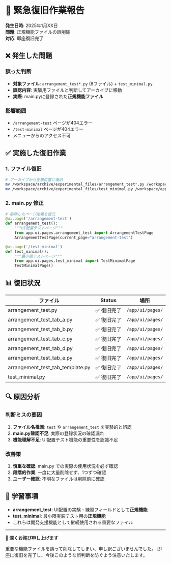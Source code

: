# 🚨 緊急復旧作業報告

**発生日時**: 2025年1月XX日  
**問題**: 正規機能ファイルの誤削除  
**対応**: 即座復旧完了

## ❌ 発生した問題

### 誤った判断
- **対象ファイル**: `arrangement_test*.py` (8ファイル) + `test_minimal.py`
- **誤認内容**: 実験用ファイルと判断してアーカイブに移動
- **実際**: main.pyに登録された**正規機能ファイル**

### 影響範囲
- `/arrangement-test` ページが404エラー
- `/test-minimal` ページが404エラー
- メニューからのアクセス不可

## ✅ 実施した復旧作業

### 1. ファイル復旧
```bash
# アーカイブから正規位置に復旧
mv /workspace/archive/experimental_files/arrangement_test*.py /workspace/app/ui/pages/
mv /workspace/archive/experimental_files/test_minimal.py /workspace/app/ui/pages/
```

### 2. main.py 修正
```python
# 削除したページ定義を復元
@ui.page('/arrangement-test')
def arrangement_test():
    """UI配置テストページ"""
    from app.ui.pages.arrangement_test import ArrangementTestPage
    ArrangementTestPage(current_page="arrangement-test")

@ui.page('/test-minimal')  
def test_minimal():
    """最小限テストページ"""
    from app.ui.pages.test_minimal import TestMinimalPage
    TestMinimalPage()
```

## 📊 復旧状況

| **ファイル** | **Status** | **場所** |
|-------------|------------|----------|
| arrangement_test.py | ✅ 復旧完了 | `/app/ui/pages/` |
| arrangement_test_tab_a.py | ✅ 復旧完了 | `/app/ui/pages/` |
| arrangement_test_tab_b.py | ✅ 復旧完了 | `/app/ui/pages/` |
| arrangement_test_tab_c.py | ✅ 復旧完了 | `/app/ui/pages/` |
| arrangement_test_tab_d.py | ✅ 復旧完了 | `/app/ui/pages/` |
| arrangement_test_tab_e.py | ✅ 復旧完了 | `/app/ui/pages/` |
| arrangement_test_tab_template.py | ✅ 復旧完了 | `/app/ui/pages/` |
| test_minimal.py | ✅ 復旧完了 | `/app/ui/pages/` |

## 🔍 原因分析

### 判断ミスの要因
1. **ファイル名推測**: `test` や `arrangement_test` を実験的と誤認
2. **main.py確認不足**: 実際の登録状況の確認漏れ
3. **機能理解不足**: UI配置テスト機能の重要性を認識不足

### 改善策
1. **慎重な確認**: main.py での実際の使用状況を必ず確認
2. **段階的作業**: 一度に大量削除せず、1つずつ確認
3. **ユーザー確認**: 不明なファイルは削除前に確認

## 📝 学習事項

- **arrangement_test**: UI配置の実験・練習フィールドとして**正規機能**
- **test_minimal**: 最小限実装テスト用の**正規機能**
- これらは開発支援機能として継続使用される重要なファイル

---

**🙏 深くお詫び申し上げます**

重要な機能ファイルを誤って削除してしまい、申し訳ございませんでした。
即座に復旧を完了し、今後このような誤判断を防ぐよう注意いたします。
